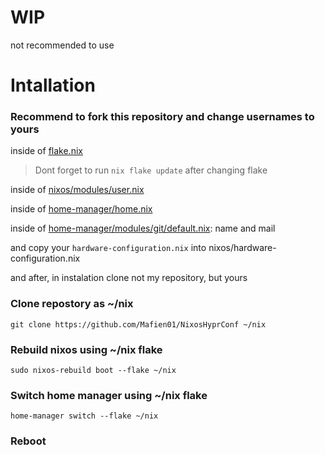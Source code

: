 # WIP
not recommended to use

# Intallation

### Recommend to fork this repository and change usernames to yours
inside of [flake.nix](https://github.com/Mafien01/NixosHyprConf/blob/main/flake.nix)
> Dont forget to run `nix flake update` after changing flake

inside of [nixos/modules/user.nix](https://github.com/Mafien01/NixosHyprConf/blob/main/nixos/modules/user.nix)

inside of [home-manager/home.nix](https://github.com/Mafien01/NixosHyprConf/blob/main/home-manager/home.nix)

inside of [home-manager/modules/git/default.nix](https://github.com/Mafien01/NixosHyprConf/blob/main/home-manager/modules/git/default.nix): name and mail

and copy your `hardware-configuration.nix` into nixos/hardware-configuration.nix

and after, in instalation clone not my repository, but yours


### Clone repostory as ~/nix
```
git clone https://github.com/Mafien01/NixosHyprConf ~/nix
```

### Rebuild nixos using ~/nix flake
```
sudo nixos-rebuild boot --flake ~/nix
```
### Switch home manager using ~/nix flake
```
home-manager switch --flake ~/nix
```

### Reboot




